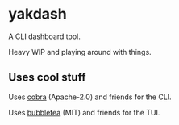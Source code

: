 # yakdash

A CLI dashboard tool.

Heavy WIP and playing around with things.

## Uses cool stuff

Uses [cobra](https://github.com/spf13/cobra) (Apache-2.0) and friends for the CLI.

Uses [bubbletea](https://github.com/bubbletea) (MIT) and friends for the TUI.
